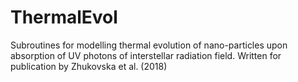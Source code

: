 # ThermalEvol

  Subroutines for modelling thermal evolution of nano-particles upon
  absorption of UV photons of interstellar radiation field. Written
  for publication by Zhukovska et al. (2018)
